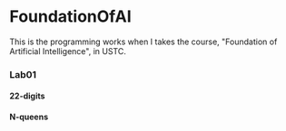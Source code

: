 # FoundationOfAI

This is the programming works when I takes the course, "Foundation of Artificial Intelligence", in USTC.

### Lab01

#### 22-digits

#### N-queens

